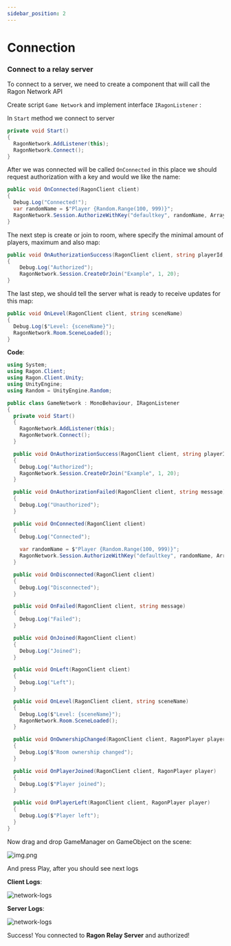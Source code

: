 ```yaml
---
sidebar_position: 2
---
```


# Connection

### Connect to a relay server

To connect to a server, we need to create a component that will call the Ragon Network API

Create script ``Game Network`` and implement interface ```IRagonListener``` :

In ```Start``` method we connect to server

```cs
private void Start()
{ 
  RagonNetwork.AddListener(this);
  RagonNetwork.Connect();
}
```

After we was connected will be called ```OnConnected``` in this place we should request authorization with a key and
would we like the name:

```cs
public void OnConnected(RagonClient client)
{
  Debug.Log("Connected!");
  var randomName = $"Player {Random.Range(100, 999)}";
  RagonNetwork.Session.AuthorizeWithKey("defaultkey", randomName, Array.Empty<byte>());
}
```

The next step is create or join to room, where specify the minimal amount of players, maximum and also map:

```cs
public void OnAuthorizationSuccess(RagonClient client, string playerId, string playerName)
{
    Debug.Log("Authorized");
    RagonNetwork.Session.CreateOrJoin("Example", 1, 20);
}
```

The last step, we should tell the server what is ready to receive updates for this map:

```cs
public void OnLevel(RagonClient client, string sceneName)
{
  Debug.Log($"Level: {sceneName}");
  RagonNetwork.Room.SceneLoaded();
}
```

**Code**:
```cs showLineNumbers
using System;
using Ragon.Client;
using Ragon.Client.Unity;
using UnityEngine;
using Random = UnityEngine.Random;

public class GameNetwork : MonoBehaviour, IRagonListener
{
  private void Start()
  { 
    RagonNetwork.AddListener(this);
    RagonNetwork.Connect();
  }

  public void OnAuthorizationSuccess(RagonClient client, string playerId, string playerName)
  {
    Debug.Log("Authorized");
    RagonNetwork.Session.CreateOrJoin("Example", 1, 20);
  }

  public void OnAuthorizationFailed(RagonClient client, string message)
  {
    Debug.Log("Unauthorized");
  }

  public void OnConnected(RagonClient client)
  {
    Debug.Log("Connected");
    
    var randomName = $"Player {Random.Range(100, 999)}";
    RagonNetwork.Session.AuthorizeWithKey("defaultkey", randomName, Array.Empty<byte>());
  }

  public void OnDisconnected(RagonClient client)
  {
    Debug.Log("Disconnected");
  }

  public void OnFailed(RagonClient client, string message)
  {
    Debug.Log("Failed");
  }

  public void OnJoined(RagonClient client)
  {
    Debug.Log("Joined");
  }

  public void OnLeft(RagonClient client)
  {
    Debug.Log("Left");
  }

  public void OnLevel(RagonClient client, string sceneName)
  {
    Debug.Log($"Level: {sceneName}");
    RagonNetwork.Room.SceneLoaded();
  }

  public void OnOwnershipChanged(RagonClient client, RagonPlayer player)
  {
    Debug.Log($"Room ownership changed");
  }

  public void OnPlayerJoined(RagonClient client, RagonPlayer player)
  {
    Debug.Log($"Player joined");
  }

  public void OnPlayerLeft(RagonClient client, RagonPlayer player)
  {
    Debug.Log($"Player left");
  }
} 
```

Now drag and drop GameManager on GameObject on the scene:

![img.png](/images/game-network.png)

And press Play, after you should see next logs

**Client Logs**:

![network-logs](/images/client-logs.png)

**Server Logs**:

![network-logs](/images/server-logs.png)

Success! You connected to **Ragon Relay Server** and authorized!
